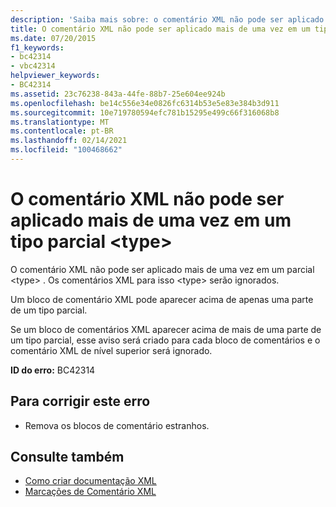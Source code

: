 ```yaml
---
description: 'Saiba mais sobre: o comentário XML não pode ser aplicado mais de uma vez em um parcial <type>'
title: O comentário XML não pode ser aplicado mais de uma vez em um tipo parcial <type>
ms.date: 07/20/2015
f1_keywords:
- bc42314
- vbc42314
helpviewer_keywords:
- BC42314
ms.assetid: 23c76238-843a-44fe-88b7-25e604ee924b
ms.openlocfilehash: be14c556e34e0826fc6314b53e5e83e384b3d911
ms.sourcegitcommit: 10e719780594efc781b15295e499c66f316068b8
ms.translationtype: MT
ms.contentlocale: pt-BR
ms.lasthandoff: 02/14/2021
ms.locfileid: "100468662"
---
```

# <a name="xml-comment-cannot-be-applied-more-than-once-on-a-partial-type"></a>O comentário XML não pode ser aplicado mais de uma vez em um tipo parcial \<type>

O comentário XML não pode ser aplicado mais de uma vez em um parcial \<type> . Os comentários XML para isso \<type> serão ignorados.  
  
 Um bloco de comentário XML pode aparecer acima de apenas uma parte de um tipo parcial.  
  
 Se um bloco de comentários XML aparecer acima de mais de uma parte de um tipo parcial, esse aviso será criado para cada bloco de comentários e o comentário XML de nível superior será ignorado.  
  
 **ID do erro:** BC42314  
  
## <a name="to-correct-this-error"></a>Para corrigir este erro  
  
- Remova os blocos de comentário estranhos.  
  
## <a name="see-also"></a>Consulte também

- [Como criar documentação XML](../programming-guide/program-structure/how-to-create-xml-documentation.md)
- [Marcações de Comentário XML](../language-reference/xmldoc/index.md)
